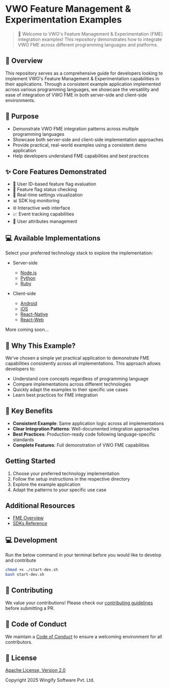 # VWO Feature Management & Experimentation Examples

> 🚀 Welcome to VWO's Feature Management & Experimentation (FME) integration examples! This repository demonstrates how to integrate VWO FME across different programming languages and platforms.

## 📖 Overview

This repository serves as a comprehensive guide for developers looking to implement VWO's Feature Management & Experimentation capabilities in their applications. Through a consistent example application implemented across various programming languages, we showcase the versatility and ease of integration of VWO FME in both server-side and client-side environments.

## 🎯 Purpose

- Demonstrate VWO FME integration patterns across multiple programming languages
- Showcase both server-side and client-side implementation approaches
- Provide practical, real-world examples using a consistent demo application
- Help developers understand FME capabilities and best practices

## ✨ Core Features Demonstrated

- 🎯 User ID-based feature flag evaluation
- 🚦 Feature flag status checking
- 🔄 Real-time settings visualization
- 📊 SDK log monitoring
- 🌐 Interactive web interface
- 📈 Event tracking capabilities
- 🎨 User attributes management

## 💻 Available Implementations

Select your preferred technology stack to explore the implementation:

* Server-side
  - [Node.js](https://github.com/wingify/vwo-fme-examples/tree/master/node)
  - [Python](https://github.com/wingify/vwo-fme-examples/tree/master/python)
  - [Ruby](https://github.com/wingify/vwo-fme-examples/tree/master/ruby)

* Client-side
  - [Android](https://github.com/wingify/vwo-fme-examples/tree/master/android)
  - [iOS](https://github.com/wingify/vwo-fme-examples/tree/master/ios)
  - [React-Native](https://github.com/wingify/vwo-fme-examples/tree/master/react-native)
  - [React-Web](https://github.com/wingify/vwo-fme-examples/tree/master/react-web)

More coming soon...

## 🌟 Why This Example?

We've chosen a simple yet practical application to demonstrate FME capabilities consistently across all implementations. This approach allows developers to:

- Understand core concepts regardless of programming language
- Compare implementations across different technologies
- Quickly adapt the examples to their specific use cases
- Learn best practices for FME integration

## 🔑 Key Benefits

- **Consistent Example**: Same application logic across all implementations
- **Clear Integration Patterns**: Well-documented integration approaches
- **Best Practices**: Production-ready code following language-specific standards
- **Complete Features**: Full demonstration of VWO FME capabilities

## Getting Started

1. Choose your preferred technology implementation
2. Follow the setup instructions in the respective directory
3. Explore the example application
4. Adapt the patterns to your specific use case

## Additional Resources

- [FME Overview](https://developers.vwo.com/v2/docs/fme-overview)
- [SDKs Reference](https://developers.vwo.com/v2/docs/sdks-release-info)

## 💻 Development

Run the below command in your terminal before you would like to develop and contribute

```bash
chmod +x ./start-dev.sh
bash start-dev.sh
```

## 🤝 Contributing

We value your contributions! Please check our [contributing guidelines](https://github.com/wingify/vwo-fme-examples/blob/master/CONTRIBUTING.md) before submitting a PR.

## 📜 Code of Conduct

We maintain a [Code of Conduct](https://github.com/wingify/vwo-fme-examples/blob/master/CODE_OF_CONDUCT.md) to ensure a welcoming environment for all contributors.

## 📄 License

[Apache License, Version 2.0](https://github.com/wingify/vwo-fme-examples/blob/master/LICENSE)

Copyright 2025 Wingify Software Pvt. Ltd.
